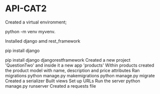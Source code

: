 # API-CAT2
Created a virtual environment;

python -m venv myvenv. 

Installed django amd rest_framework

pip install django 

pip install django djangorestframework
Created a new project 'QuestionTwo' and inside it a new app 'products'
Within products created the product model with name, description and price attributes
Ran migrations
python manage.py makemigrations
python manage.py migrate
Created a serializer
Built views
Set up URLs
Run the server
python manage.py runserver
Created a requests file
